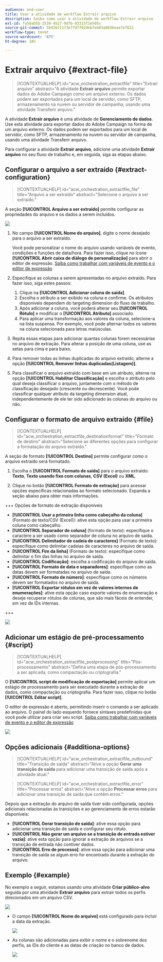 ```yaml
---
audience: end-user
title: Usar a atividade de workflow Extrair arquivo
description: Saiba como usar a atividade de workflow Extrair arquivo
exl-id: fa50ab5b-2539-4517-9d7b-93315f1e505c
source-git-commit: 5b42671173e7fd7f024eb7eb03a0836eae7ef622
workflow-type: tm+mt
source-wordcount: '875'
ht-degree: 18%

---
```


# Extrair arquivo {#extract-file}

>[!CONTEXTUALHELP]
>id="acw_orchestration_extractfile"
>title="Extrair arquivo"
>abstract="A atividade **Extrair arquivo** permite exportar dados do Adobe Campaign como um arquivo externo. Os dados podem ser exportados para um local de servidor, como SFTP, armazenamento na nuvem ou servidor de campanha, usando uma atividade Transferir arquivo."

A atividade **Extrair arquivo** é uma atividade de **Gerenciamento de dados**. Use esta atividade para exportar dados do Adobe Campaign na forma de um arquivo externo. Os dados podem ser exportados para um local de servidor, como SFTP, armazenamento na nuvem ou servidor de campanha, usando uma atividade Transferir arquivo.

Para configurar a atividade **Extrair arquivo**, adicione uma atividade **Extrair arquivo** no seu fluxo de trabalho e, em seguida, siga as etapas abaixo.

## Configurar o arquivo a ser extraído {#extract-configuration}

>[!CONTEXTUALHELP]
>id="acw_orchestration_extractfile_file"
>title="Arquivo a ser extraído"
>abstract="Selecione o arquivo a ser extraído."

A seção **[!UICONTROL Arquivo a ser extraído]** permite configurar as propriedades do arquivo e os dados a serem incluídos.

![](../assets/extract-file-file.png)

1. No campo **[!UICONTROL Nome do arquivo]**, digite o nome desejado para o arquivo a ser extraído.

   Você pode personalizar o nome do arquivo usando variáveis de evento, condições e funções de data/hora. Para fazer isso, clique no ícone **[!UICONTROL Abrir caixa de diálogo de personalização]** para abrir o editor de expressão. [Saiba como trabalhar com variáveis de evento e o editor de expressão](../event-variables.md)

1. Especifique as colunas a serem apresentadas no arquivo extraído. Para fazer isso, siga estes passos:

   1. Clique na **[!UICONTROL Adicionar coluna de saída]**.
   1. Escolha o atributo a ser exibido na coluna e confirme. Os atributos disponíveis dependem do targeting dimension do fluxo de trabalho.
   1. Após adicionar a coluna, você poderá alterar seu **[!UICONTROL Rótulo]** e modificar o **[!UICONTROL Atributo]** associado.
   1. Para aplicar uma transformação aos valores da coluna, selecione-a na lista suspensa. Por exemplo, você pode alternar todos os valores na coluna selecionada para letras maiúsculas.

1. Repita essas etapas para adicionar quantas colunas forem necessárias no arquivo de extração. Para alterar a posição de uma coluna, use as setas para cima e para baixo.

1. Para remover todas as linhas duplicadas do arquivo extraído, alterne a opção **[!UICONTROL Remover linhas duplicadas(Listagem)]**.

1. Para classificar o arquivo extraído com base em um atributo, alterne na opção **[!UICONTROL Habilitar Classificação]** e escolha o atributo pelo qual deseja classificar o arquivo, juntamente com o método de classificação desejado (crescente ou decrescente). Você pode classificar qualquer atributo da targeting dimension atual, independentemente de ele ter sido adicionado às colunas do arquivo ou não.

## Configurar o formato de arquivo extraído {#file}

>[!CONTEXTUALHELP]
>id="acw_orchestration_extractfile_destinationformat"
>title="Formato de destino"
>abstract="Selecione as diferentes opções para configurar a formatação do arquivo extraído."

A seção de formato **[!UICONTROL Destino]** permite configurar como o arquivo extraído será formatado.

1. Escolha o **[!UICONTROL Formato de saída]** para o arquivo extraído: **Texto**, **Texto usando fixo com colunas**, **CSV (Excel)** ou **XML**.

1. Clique no botão **[!UICONTROL Formato de extração]** para acessar opções específicas relacionadas ao formato selecionado. Expanda a seção abaixo para obter mais informações.

+++ Opções de formato de extração disponíveis

   * **[!UICONTROL Usar a primeira linha como cabeçalho da coluna]** (Formato de texto/CSV (Excel)): ative esta opção para usar a primeira coluna como cabeçalho.
   * **[!UICONTROL Separador de coluna]** (formato de texto): especifique o caractere a ser usado como separador de coluna no arquivo de saída.
   * **[!UICONTROL Delimitador de cadeia de caracteres]** (Formato de texto): especifique como delimitar cadeias de caracteres no arquivo de saída.
   * **[!UICONTROL Fim da linha]** (Formato de texto): especifique como delimitar o fim das linhas no arquivo de saída.
   * **[!UICONTROL Codificação]**: escolha a codificação do arquivo de saída.
   * **[!UICONTROL Formato de data e separadores]**: especifique como as datas devem ser formatadas no arquivo de saída.
   * **[!UICONTROL Formato de número]**: especifique como os números devem ser formatados no arquivo de saída.
   * **[!UICONTROL Exportar rótulos em vez de valores internos de enumerações]**: ative esta opção caso exporte valores de enumeração e deseje recuperar rótulos de colunas, que são mais fáceis de entender, em vez de IDs internas.

+++

   ![](../assets/extract-file-format.png)

## Adicionar um estágio de pré-processamento {#script}

>[!CONTEXTUALHELP]
>id="acw_orchestration_extractfile_postprocessing"
>title="Pós-processamento"
>abstract="Defina uma etapa de pós-processamento a ser aplicada, como compactação ou criptografia."

O **[!UICONTROL script de modificação de exportação]** permite aplicar um estágio de processamento para ser executado durante a extração de dados, como compactação ou criptografia. Para fazer isso, clique no botão **[!UICONTROL Editar script]**.

O editor de expressão é aberto, permitindo inserir o comando a ser aplicado ao arquivo. O painel do lado esquerdo fornece sintaxes predefinidas que você pode utilizar para criar seu script. [Saiba como trabalhar com variáveis de evento e o editor de expressão](../event-variables.md)

![](../assets/extract-file-script.png)

## Opções adicionais {#additiona-options}

>[!CONTEXTUALHELP]
>id="acw_orchestration_extractfile_outbound"
>title="Transição de saída"
>abstract="Ative a opção **Gerar uma transição de saída** para adicionar uma transição de saída após a atividade atual."

>[!CONTEXTUALHELP]
>id="acw_orchestration_extractfile_error"
>title="Processar erros"
>abstract="Ative a opção **Processar erros** para adicionar uma transição de saída que contém erros."

Depois que a extração do arquivo de saída tiver sido configurada, opções adicionais relacionadas às transições e ao gerenciamento de erros estarão disponíveis:

* **[!UICONTROL Gerar transição de saída]**: ative essa opção para adicionar uma transição de saída e configurar seu rótulo.
* **[!UICONTROL Não gerar um arquivo se a transição de entrada estiver vazia]**: ative esta opção para ignorar a extração de arquivos se a transição de entrada não contiver dados.
* **[!UICONTROL Erro de processo]**: ative essa opção para adicionar uma transição de saída se algum erro for encontrado durante a extração do arquivo.

## Exemplo {#example}

No exemplo a seguir, estamos usando uma atividade **Criar público-alvo** seguida por uma atividade **Extrair arquivo** para extrair todos os perfis direcionados em um arquivo CSV.

![](../assets/extract-file-example.png)

* O campo **[!UICONTROL Nome do arquivo]** está configurado para incluir a data da extração.

  ![](../assets/extract-file-example-name.png)

* As colunas são adicionadas para exibir o nome e o sobrenome dos perfis, as IDs do cliente e as datas de criação no banco de dados.

  ![](../assets/extract-file-example-columns.png)
